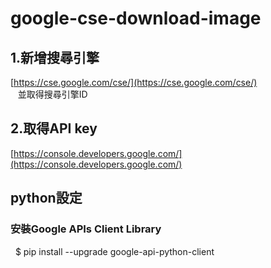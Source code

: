 # google-cse-download-image
## 1.新增搜尋引擎
[https://cse.google.com/cse/](https://cse.google.com/cse/)<br />
    並取得搜尋引擎ID
## 2.取得API key
[https://console.developers.google.com/](https://console.developers.google.com/)<br />

## python設定
### 安裝Google APIs Client Library
    $ pip install --upgrade google-api-python-client
